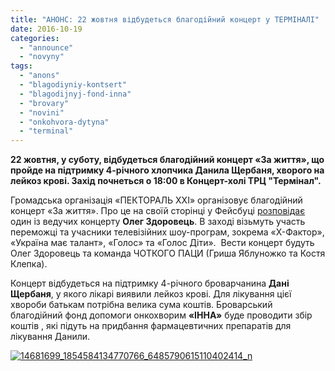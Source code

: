 ```yaml
---
title: "АНОНС: 22 жовтня відбудеться благодійний концерт у ТЕРМІНАЛІ"
date: 2016-10-19
categories: 
  - "announce"
  - "novyny"
tags: 
  - "anons"
  - "blagodiyniy-kontsert"
  - "blagodijnyj-fond-inna"
  - "brovary"
  - "novini"
  - "onkohvora-dytyna"
  - "terminal"
---
```


**22 жовтня, у суботу, відбудеться благодійний концерт «За життя», що пройде на підтримку 4-річного хлопчика Данила Щербаня, хворого на лейкоз крові. Захід почнеться о 18:00 в Концерт-холі ТРЦ "Термінал".**

Громадська організація «ПЕКТОРАЛЬ ХХI» організовує благодійний концерт «За життя». Про це на своїй сторінці у Фейсбуці [розповідає](https://www.facebook.com/photo.php?fbid=1854584134770766&set=a.1695890397306808.1073741828.100006575912553&ENGINE=3&theater) один із ведучих концерту **Олег Здоровець**. В заході візьмуть участь переможці та учасники телевізійних шоу-програм, зокрема «Х-Фактор», «Україна має талант», «Голос» та «Голос Діти».  Вести концерт будуть Олег Здоровець та команда ЧОТКОГО ПАЦИ (Гриша Яблуножко та Костя Клепка).

Концерт відбудеться на підтримку 4-річного броварчанина **Дані Щербаня**, у якого лікарі виявили лейкоз крові. Для лікування цієї хвороби батькам потрібна велика сума коштів. Броварський благодійний фонд допомоги онкохворим **«ІННА»** буде проводити збір коштів , які підуть на придбання фармацевтичних препаратів для лікування Данили.

[![14681699_1854584134770766_6485790615110402414_n](https://mpz.brovary.org/wp-content/uploads/2016/10/14681699_1854584134770766_6485790615110402414_n.jpg)](https://mpz.brovary.org/wp-content/uploads/2016/10/14681699_1854584134770766_6485790615110402414_n.jpg)
